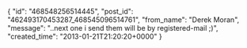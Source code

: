  {
   "id": "468548256514445",
   "post_id": "462493170453287_468545096514761",
   "from_name": "Derek Moran",
   "message": "..next one i send them will be by registered-mail ;)",
   "created_time": "2013-01-21T21:20:20+0000"
 }
